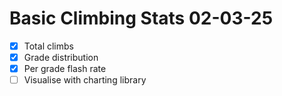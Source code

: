 # Basic Climbing Stats 02-03-25
- [x] Total climbs
- [x] Grade distribution
- [x] Per grade flash rate
- [ ] Visualise with charting library
